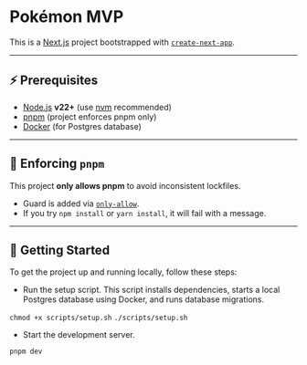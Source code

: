 # Pokémon MVP

This is a [Next.js](https://nextjs.org/) project bootstrapped with [`create-next-app`](https://github.com/vercel/next.js/tree/canary/packages/create-next-app).

---

## ⚡ Prerequisites

- [Node.js](https://nodejs.org/) **v22+** (use [nvm](https://github.com/nvm-sh/nvm) recommended)
- [pnpm](https://pnpm.io/) (project enforces pnpm only)
- [Docker](https://www.docker.com/) (for Postgres database)

---

## 🚫 Enforcing `pnpm`

This project **only allows pnpm** to avoid inconsistent lockfiles.

- Guard is added via [`only-allow`](https://github.com/pnpm/only-allow).
- If you try `npm install` or `yarn install`, it will fail with a message.

---

## 🚀 Getting Started

To get the project up and running locally, follow these steps:

- Run the setup script. This script installs dependencies, starts a local Postgres database using Docker, and runs database migrations.

`chmod +x scripts/setup.sh`
`./scripts/setup.sh`

- Start the development server.

`pnpm dev`
